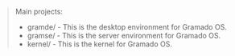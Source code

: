 > Main projects:
> * gramde/  - This is the desktop environment for Gramado OS.
> * gramse/  - This is the server environment for Gramado OS.
> * kernel/  - This is the kernel for Gramado OS.
